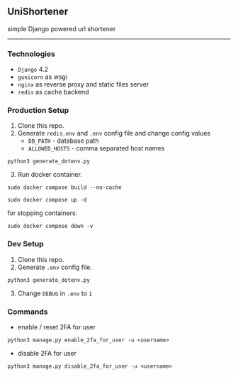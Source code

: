 ## UniShortener

simple Django powered url shortener

---

### Technologies
- `Django` 4.2
- `gunicorn` as wsgi
- `nginx` as reverse proxy and static files server
- `redis` as cache backend

### Production Setup
1. Clone this repo.
2. Generate `redis.env` and `.env` config file and change config values
   - `DB_PATH` - database path
   - `ALLOWED_HOSTS` - comma separated host names 
```
python3 generate_dotenv.py
```
3. Run docker container.
```
sudo docker compose build --no-cache
```
```
sudo docker compose up -d
```

for stopping containers:
```
sudo docker compose down -v
```

### Dev Setup
1. Clone this repo.
2. Generate `.env` config file.
```
python3 generate_dotenv.py
```
3. Change `DEBUG` in `.env` to `1`

### Commands
- enable / reset 2FA for user
```
python3 manage.py enable_2fa_for_user -u <username>
```

- disable 2FA for user
```
python3 manage.py disable_2fa_for_user -u <username>
```
